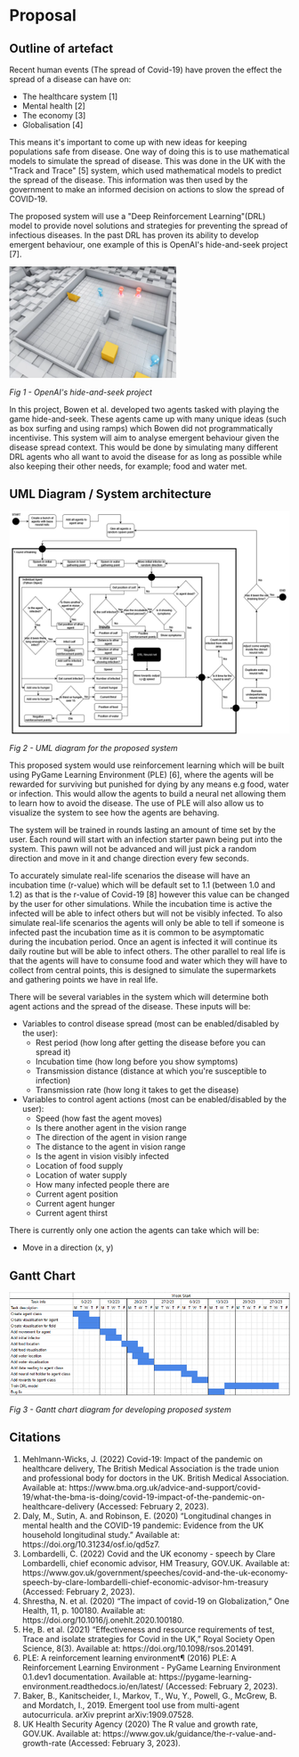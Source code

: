 <h1>Proposal</h1>

<h2>Outline of artefact</h2>

Recent human events (The spread of Covid-19) have proven the effect the spread of a disease can have on:
<ul>
<li>The healthcare system [1]</li>
<li>Mental health [2]</li>
<li>The economy [3]</li>
<li>Globalisation [4]</li>
</ul>

This means it's important to come up with new ideas for keeping populations safe from disease. One way of doing this is to use mathematical models to simulate the spread of disease. This was done in the UK with the "Track and Trace" [5] system, which used mathematical models to predict the spread of the disease. This information was then used by the government to make an informed decision on actions to slow the spread of COVID-19.

The proposed system will use a "Deep Reinforcement Learning"(DRL) model to provide novel solutions and strategies for preventing the spread of infectious diseases. In the past DRL has proven its ability to develop emergent behaviour, one example of this is OpenAI's hide-and-seek project [7].

<img src="Resources/OpenAIHideSeek.png" alt="Open AI Hide-and-Seek" width="300" height="200">

<i> Fig 1 - OpenAI's hide-and-seek project </i>

In this project, Bowen et al. developed two agents tasked with playing the game hide-and-seek. These agents came up with many unique ideas (such as box surfing and using ramps) which Bowen did not programmatically incentivise. This system will aim to analyse emergent behaviour given the disease spread context. This would be done by simulating many different DRL agents who all want to avoid the disease for as long as possible while also keeping their other needs, for example; food and water met.

<h2>UML Diagram / System architecture</h2>

<img src="Resources/UML Diagram Updated.png" alt="UML diagram"> 

<i> Fig 2 - UML diagram for the proposed system </i>

This proposed system would use reinforcement learning which will be built using PyGame Learning Environment (PLE) [6], where the agents will be rewarded for surviving but punished for dying by any means e.g food, water or infection. This would allow the agents to build a neural net allowing them to learn how to avoid the disease. The use of PLE will also allow us to visualize the system to see how the agents are behaving.

The system will be trained in rounds lasting an amount of time set by the user. Each round will start with an infection starter pawn being put into the system. This pawn will not be advanced and will just pick a random direction and move in it and change direction every few seconds.

To accurately simulate real-life scenarios the disease will have an incubation time (r-value) which will be default set to 1.1 (between 1.0 and 1.2) as that is the r-value of Covid-19 [8] however this value can be changed by the user for other simulations. While the incubation time is active the infected will be able to infect others but will not be visibly infected. To also simulate real-life scenarios the agents will only be able to tell if someone is infected past the incubation time as it is common to be asymptomatic during the incubation period. Once an agent is infected it will continue its daily routine but will be able to infect others. The other parallel to real life is that the agents will have to consume food and water which they will have to collect from central points, this is designed to simulate the supermarkets and gathering points we have in real life.

There will be several variables in the system which will determine both agent actions and the spread of the disease. These inputs will be:
<ul>
<li> Variables to control disease spread (most can be enabled/disabled by the user):
<ul>
<li> Rest period (how long after getting the disease before you can spread it)</li>
<li> Incubation time (how long before you show symptoms)</li>
<li> Transmission distance (distance at which you're susceptible to infection)</li>
<li> Transmission rate (how long it takes to get the disease) </li>
</ul>
</li>
<li> Variables to control agent actions (most can be enabled/disabled by the user):
<ul>
<li> Speed (how fast the agent moves) </li>
<li> Is there another agent in the vision range </li>
<li> The direction of the agent in vision range </li>
<li> The distance to the agent in vision range </li>
<li> Is the agent in vision visibly infected </li>
<li> Location of food supply </li>
<li> Location of water supply </li>
<li> How many infected people there are </li>
<li> Current agent position </li>
<li> Current agent hunger </li>
<li> Current agent thirst </li>
</ul>
</li>
</ul>

There is currently only one action the agents can take which will be:
<ul>
<li> Move in a direction (x, y) </li>
</ul>

<h2>Gantt Chart</h2>

<img src="Resources/Gantt Chart.png" alt="Gantt chart diagram"> 

<i> Fig 3 - Gantt chart diagram for developing proposed system </i>

<h2>Citations</h2>

<ol>
<li> Mehlmann-Wicks, J. (2022) Covid-19: Impact of the pandemic on healthcare delivery, The British Medical Association is the trade union and professional body for doctors in the UK. British Medical Association. Available at: https://www.bma.org.uk/advice-and-support/covid-19/what-the-bma-is-doing/covid-19-impact-of-the-pandemic-on-healthcare-delivery (Accessed: February 2, 2023). </li>
<li> Daly, M., Sutin, A. and Robinson, E. (2020) “Longitudinal changes in mental health and the COVID-19 pandemic: Evidence from the UK household longitudinal study.” Available at: https://doi.org/10.31234/osf.io/qd5z7. </li>
<li> Lombardelli, C. (2022) Covid and the UK economy - speech by Clare Lombardelli, chief economic advisor, HM Treasury, GOV.UK. Available at: https://www.gov.uk/government/speeches/covid-and-the-uk-economy-speech-by-clare-lombardelli-chief-economic-advisor-hm-treasury (Accessed: February 2, 2023). </li>
<li> Shrestha, N. et al. (2020) “The impact of covid-19 on Globalization,” One Health, 11, p. 100180. Available at: https://doi.org/10.1016/j.onehlt.2020.100180. </li>
<li> He, B. et al. (2021) “Effectiveness and resource requirements of test, Trace and isolate strategies for Covid in the UK,” Royal Society Open Science, 8(3). Available at: https://doi.org/10.1098/rsos.201491. </li>
<li> PLE: A reinforcement learning environment¶ (2016) PLE: A Reinforcement Learning Environment - PyGame Learning Environment 0.1.dev1 documentation. Available at: https://pygame-learning-environment.readthedocs.io/en/latest/ (Accessed: February 2, 2023). </li>
<li>Baker, B., Kanitscheider, I., Markov, T., Wu, Y., Powell, G., McGrew, B. and Mordatch, I., 2019. Emergent tool use from multi-agent autocurricula. arXiv preprint arXiv:1909.07528.</li>
<li> UK Health Security Agency (2020) The R value and growth rate, GOV.UK. Available at: https://www.gov.uk/guidance/the-r-value-and-growth-rate (Accessed: February 3, 2023).</li>
</ol>